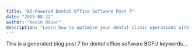 ```yaml
---
title: "AI-Powered Dental Office Software Post 7"
date: "2025-08-22"
author: "Kevin Oduor"
description: "Learn how to optimize your dental clinic operations with software and AI tools."
---
```

This is a generated blog post 7 for dental office software BOFU keywords...
